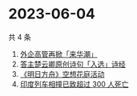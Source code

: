 # 2023-06-04

共 4 条

<!-- BEGIN -->
<!-- 最后更新时间 Sun Jun 04 2023 21:07:20 GMT+0800 (China Standard Time) -->

1. [外企高管再掀「来华潮」](https://www.zhihu.com/search?q=%E5%A4%96%E4%BC%81%E9%AB%98%E7%AE%A1%E5%86%8D%E6%8E%80%E3%80%8C%E6%9D%A5%E5%8D%8E%E6%BD%AE%E3%80%8D)
1. [答主楚云卿原创诗句「入选」诗经](https://www.zhihu.com/search?q=%E7%AD%94%E4%B8%BB%E6%A5%9A%E4%BA%91%E5%8D%BF%E5%8E%9F%E5%88%9B%E8%AF%97%E5%8F%A5%E3%80%8C%E5%85%A5%E9%80%89%E3%80%8D%E8%AF%97%E7%BB%8F)
1. [《明日方舟》空想花庭活动](https://www.zhihu.com/search?q=%E3%80%8A%E6%98%8E%E6%97%A5%E6%96%B9%E8%88%9F%E3%80%8B%E7%A9%BA%E6%83%B3%E8%8A%B1%E5%BA%AD%E6%B4%BB%E5%8A%A8)
1. [印度列车相撞已致超过 300 人死亡](https://www.zhihu.com/search?q=%E5%8D%B0%E5%BA%A6%E5%88%97%E8%BD%A6%E7%9B%B8%E6%92%9E%E5%B7%B2%E8%87%B4%E8%B6%85%E8%BF%87%20300%20%E4%BA%BA%E6%AD%BB%E4%BA%A1)

<!-- END -->
